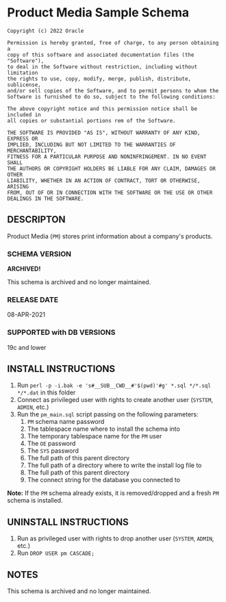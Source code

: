 # Product Media Sample Schema

```
Copyright (c) 2022 Oracle

Permission is hereby granted, free of charge, to any person obtaining a
copy of this software and associated documentation files (the "Software"),
to deal in the Software without restriction, including without limitation
the rights to use, copy, modify, merge, publish, distribute, sublicense,
and/or sell copies of the Software, and to permit persons to whom the
Software is furnished to do so, subject to the following conditions:

The above copyright notice and this permission notice shall be included in
all copies or substantial portions rem of the Software.

THE SOFTWARE IS PROVIDED "AS IS", WITHOUT WARRANTY OF ANY KIND, EXPRESS OR
IMPLIED, INCLUDING BUT NOT LIMITED TO THE WARRANTIES OF MERCHANTABILITY,
FITNESS FOR A PARTICULAR PURPOSE AND NONINFRINGEMENT. IN NO EVENT SHALL
THE AUTHORS OR COPYRIGHT HOLDERS BE LIABLE FOR ANY CLAIM, DAMAGES OR OTHER
LIABILITY, WHETHER IN AN ACTION OF CONTRACT, TORT OR OTHERWISE, ARISING
FROM, OUT OF OR IN CONNECTION WITH THE SOFTWARE OR THE USE OR OTHER
DEALINGS IN THE SOFTWARE.
```

## DESCRIPTON

Product Media (`PM`) stores print information about a company's products.

### SCHEMA VERSION

**ARCHIVED!**

This schema is archived and no longer maintained.

### RELEASE DATE

08-APR-2021

### SUPPORTED with DB VERSIONS

19c and lower

## INSTALL INSTRUCTIONS
1. Run `perl -p -i.bak -e 's#__SUB__CWD__#'$(pwd)'#g' *.sql */*.sql */*.dat` in this folder
2. Connect as privileged user with rights to create another user (`SYSTEM`, `ADMIN`, etc.)
3. Run the `pm_main.sql` script passing on the following parameters:
    1. `PM` schema name password
    2. The tablespace name where to install the schema into
    3. The temporary tablespace name for the `PM` user
    4. The `OE` password
    5. The `SYS` password
    6. The full path of this parent directory
    7. The full path of a directory where to write the install log file to
    9. The full path of this parent directory
    10. The connect string for the database you connected to

**Note:** If the `PM` schema already exists, it is removed/dropped and
        a fresh `PM` schema is installed.

## UNINSTALL INSTRUCTIONS

1. Run as privileged user with rights to drop another user (`SYSTEM`, `ADMIN`, etc.)
2. Run `DROP USER pm CASCADE;`

## NOTES
This schema is archived and no longer maintained.
